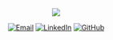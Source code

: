 <div align="center">
  
<img src="https://i.imgur.com/L0cJi7V.gif" />

[![Email](https://img.shields.io/badge/Email-0078D4?style=flat-square&logo=microsoft-outlook&logoColor=white)](mailto:guiemanoeloliveira@gmail.com)
[![LinkedIn](https://img.shields.io/badge/LinkedIn-%230077B5.svg?style=flat-square&logo=Linkedin&logoColor=white)](https://www.linkedin.com/in/guilherme-emanoel/)
[![GitHub](https://img.shields.io/badge/Follow-%23121011.svg?style=flat-square&logo=github&logoColor=white)](https://github.com/Default-404)

</div>
